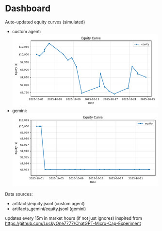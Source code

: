 # Dashboard

Auto-updated equity curves (simulated)

- custom agent: ![Equity Curve](artifacts/equity.png?v=f4a80ee)
- gemini: ![Equity Curve (Gemini)](artifacts_gemini/equity.png?v=f4a80ee)

Data sources:
- artifacts/equity.jsonl (custom agent)
- artifacts_gemini/equity.jsonl (gemini)

updates every 15m in market hours (if not just ignores)
inspired from https://github.com/LuckyOne7777/ChatGPT-Micro-Cap-Experiment